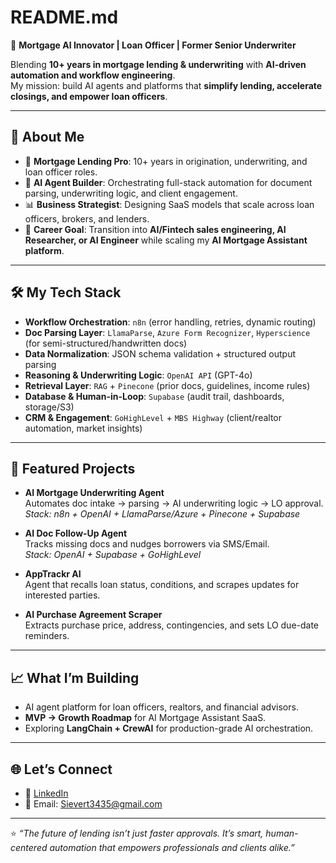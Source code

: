# README.md

🚀 **Mortgage AI Innovator | Loan Officer | Former Senior Underwriter**  

Blending **10+ years in mortgage lending & underwriting** with **AI-driven automation and workflow engineering**.  
My mission: build AI agents and platforms that **simplify lending, accelerate closings, and empower loan officers**.  

---

## 🔑 About Me
- 🏡 **Mortgage Lending Pro**: 10+ years in origination, underwriting, and loan officer roles.  
- 🤖 **AI Agent Builder**: Orchestrating full-stack automation for document parsing, underwriting logic, and client engagement.  
- 📊 **Business Strategist**: Designing SaaS models that scale across loan officers, brokers, and lenders.  
- 🎯 **Career Goal**: Transition into **AI/Fintech sales engineering, AI Researcher, or AI Engineer** while scaling my **AI Mortgage Assistant platform**.  

---

## 🛠️ My Tech Stack
- **Workflow Orchestration**: `n8n` (error handling, retries, dynamic routing)  
- **Doc Parsing Layer**: `LlamaParse`, `Azure Form Recognizer`, `Hyperscience` (for semi-structured/handwritten docs)  
- **Data Normalization**: JSON schema validation + structured output parsing  
- **Reasoning & Underwriting Logic**: `OpenAI API` (GPT-4o)  
- **Retrieval Layer**: `RAG` + `Pinecone` (prior docs, guidelines, income rules)  
- **Database & Human-in-Loop**: `Supabase` (audit trail, dashboards, storage/S3)  
- **CRM & Engagement**: `GoHighLevel` + `MBS Highway` (client/realtor automation, market insights)  

---

## 📌 Featured Projects
- **AI Mortgage Underwriting Agent**  
  Automates doc intake → parsing → AI underwriting logic → LO approval.  
  *Stack: n8n + OpenAI + LlamaParse/Azure + Pinecone + Supabase*  

- **AI Doc Follow-Up Agent**  
  Tracks missing docs and nudges borrowers via SMS/Email.  
  *Stack: OpenAI + Supabase + GoHighLevel*  

- **AppTrackr AI**  
  Agent that recalls loan status, conditions, and scrapes updates for interested parties.  

- **AI Purchase Agreement Scraper**  
  Extracts purchase price, address, contingencies, and sets LO due-date reminders.  

---

## 📈 What I’m Building
- AI agent platform for loan officers, realtors, and financial advisors.  
- **MVP → Growth Roadmap** for AI Mortgage Assistant SaaS.  
- Exploring **LangChain + CrewAI** for production-grade AI orchestration.  

---

## 🌐 Let’s Connect
- 💼 [LinkedIn](www.linkedin.com/in/aaron-sievert-18497659)  
- 📧 Email: Sievert3435@gmail.com 

---

⭐️ *“The future of lending isn’t just faster approvals. It’s smart, human-centered automation that empowers professionals and clients alike.”*  
